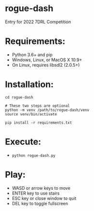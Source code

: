 # rogue-dash
Entry for 2022 7DRL Competition

# Requirements:
- Python 3.6+ and pip
- Windows, Linux, or MacOS X 10.9+
- On Linux, requires libsdl2 (2.0.5+)

# Installation:
```
cd rogue-dash

# These two steps are optional
python -m venv /path/to/rogue-dash/venv
source venv/bin/activate

pip install -r requirements.txt
```

# Execute:
- `python rogue-dash.py`

# Play:
- WASD or arrow keys to move
- ENTER key to use stairs
- ESC key or close window to quit
- DEL key to toggle fullscreen
